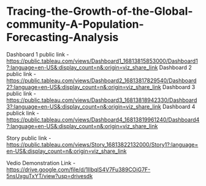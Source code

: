 # Tracing-the-Growth-of-the-Global-community-A-Population-Forecasting-Analysis


Dashboard 1 public link - https://public.tableau.com/views/Dashboard1_16813815853000/Dashboard1?:language=en-US&:display_count=n&:origin=viz_share_link
Dashboard 2 public link - https://public.tableau.com/views/Dashboard2_16813817829540/Dashboard2?:language=en-US&:display_count=n&:origin=viz_share_link
Dashboard 3 public link - https://public.tableau.com/views/Dashboard3_16813818942330/Dashboard3?:language=en-US&:display_count=n&:origin=viz_share_link
Dashboard 4 publick link - https://public.tableau.com/views/Dashboard4_16813819961240/Dashboard4?:language=en-US&:display_count=n&:origin=viz_share_link

Story public link - https://public.tableau.com/views/Story_16813822132000/Story1?:language=en-US&:display_count=n&:origin=viz_share_link


Vedio Demonstration Link - https://drive.google.com/file/d/1IIbqlS4V7Fu389COiG7F-5nsUxguTxYT/view?usp=drivesdk
